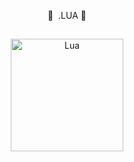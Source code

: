 <p align="center">
    🚧 &nbsp;.LUA&nbsp;🚧
</p>

<div align="center">

<img alt="Lua" height="180" hspace="25" vspace="15"
  src="https://commons.wikimedia.org/wiki/Special:Redirect/file/Lua-logo-nolabel.svg">
</div>
